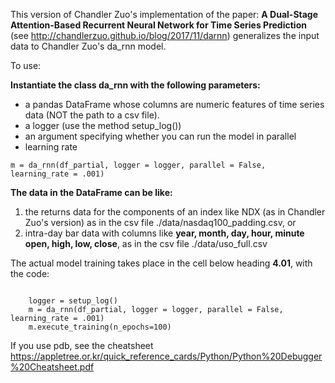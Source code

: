 This version of Chandler Zuo's implementation of the paper: **A Dual-Stage Attention-Based Recurrent Neural Network for Time Series Prediction** (see http://chandlerzuo.github.io/blog/2017/11/darnn)
generalizes the input data to Chandler Zuo's da_rnn model.  

To use:

**Instantiate the class da_rnn with the following parameters:**
 * a pandas DataFrame whose columns are numeric features of time series data (NOT the path to a csv file).  
 * a logger (use the method setup_log())
 * an argument specifying whether you can run the model in parallel
 * learning rate
 
 ``` m = da_rnn(df_partial, logger = logger, parallel = False, learning_rate = .001) ```

**The data in the DataFrame can be like:**
   1. the returns data for the components of an index like NDX (as in Chandler Zuo's version) as in the csv file ./data/nasdaq100_padding.csv, or 
   2. intra-day bar data with columns like **year, month, day, hour, minute open, high, low, close**, as in the csv file ./data/uso_full.csv
   
  

The actual model training takes place in the cell below heading **4.01**, with the code:

<code>
    logger = setup_log() 
    m = da_rnn(df_partial, logger = logger, parallel = False, learning_rate = .001)
    m.execute_training(n_epochs=100)
</code>

If you use pdb, see the cheatsheet  https://appletree.or.kr/quick_reference_cards/Python/Python%20Debugger%20Cheatsheet.pdf 
